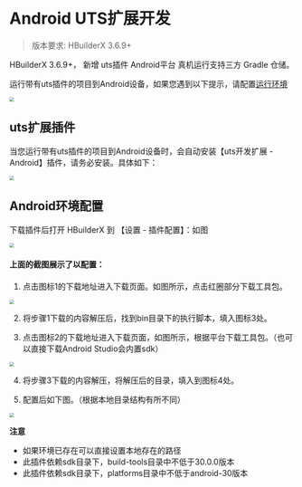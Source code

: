 # Android UTS扩展开发

> 版本要求: HBuilderX 3.6.9+

HBuilderX 3.6.9+， 新增 uts插件 Android平台 真机运行支持三方 Gradle 仓储。

运行带有uts插件的项目到Android设备，如果您遇到以下提示，请配置[运行环境](#Android环境配置)

<img src="https://f184e7c3-1912-41b2-b81f-435d1b37c7b4.cdn.bspapp.com/VKCEYUGU-f184e7c3-1912-41b2-b81f-435d1b37c7b4/ea6943e1-d2c1-4c27-99b4-ed2550abd6fd.jpg" style="zoom: 50%;" />

## uts扩展插件

当您运行带有uts插件的项目到Android设备时，会自动安装【uts开发扩展 - Android】插件，请务必安装。具体如下：

<img src="https://f184e7c3-1912-41b2-b81f-435d1b37c7b4.cdn.bspapp.com/VKCEYUGU-f184e7c3-1912-41b2-b81f-435d1b37c7b4/411b69b4-e77e-4b1f-ad3d-880908619119.jpg" style="zoom: 50%" />

## Android环境配置

下载插件后打开 HBuilderX 到 【设置 - 插件配置】：如图

<img src="https://f184e7c3-1912-41b2-b81f-435d1b37c7b4.cdn.bspapp.com/VKCEYUGU-f184e7c3-1912-41b2-b81f-435d1b37c7b4/c7057273-2477-4b23-9046-dcfb3c73c3dc.png" style="zoom: 50%;" />

#### 上面的截图展示了以配置：

1. 点击图标1的下载地址进入下载页面。如图所示，点击红圈部分下载工具包。

<img src="https://f184e7c3-1912-41b2-b81f-435d1b37c7b4.cdn.bspapp.com/VKCEYUGU-f184e7c3-1912-41b2-b81f-435d1b37c7b4/278d63c2-f1fe-4aac-a340-d63e0a10d8f8.png" style="zoom: 50%;" />
 
2. 将步骤1下载的内容解压后，找到bin目录下的执行脚本，填入图标3处。

3. 点击图标2的下载地址进入下载页面，如图所示，根据平台下载工具包。（也可以直接下载Android Studio会内置sdk）

<img src="https://f184e7c3-1912-41b2-b81f-435d1b37c7b4.cdn.bspapp.com/VKCEYUGU-f184e7c3-1912-41b2-b81f-435d1b37c7b4/cd46e8f5-e9b9-431b-a686-921bc75cdde6.png" style="zoom: 50%;" />

4. 将步骤3下载的内容解压，将解压后的目录，填入到图标4处。

5. 配置后如下图。（根据本地目录结构有所不同）

<img src="https://f184e7c3-1912-41b2-b81f-435d1b37c7b4.cdn.bspapp.com/VKCEYUGU-f184e7c3-1912-41b2-b81f-435d1b37c7b4/dc253f26-1523-4bf6-a5f3-2cc4c5690a44.png" style="zoom: 50%;" />
 
**注意**

- 如果环境已存在可以直接设置本地存在的路径
- 此插件依赖sdk目录下，build-tools目录中不低于30.0.0版本
- 此插件依赖sdk目录下，platforms目录中不低于android-30版本
